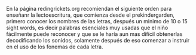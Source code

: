 En la página redingrickets.org recomiendan el siguiente orden para enseñanr la lectoescritura, que comienza desde el prekindergarden, primero conocer los nombres de las letras, después un minimo de 10 o 15 sight words, es decir palabras esenciales muy usadas que el niño fácilmente puede reconocer y que se le haría aun mas difícil obtenerlas decodificando los sonidos, solamente después de eso comenzar a instruir en el uso de los fonemas de cada letra.